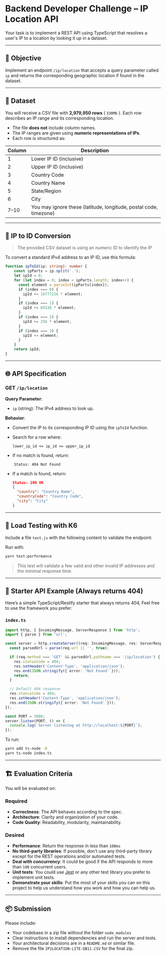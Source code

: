 # Backend Developer Challenge – IP Location API

Your task is to implement a REST API using TypeScript that resolves a user's IP to a location by looking it up in a dataset.

---

## 🧠 Objective

Implement an endpoint `/ip/location` that accepts a query parameter called `ip` and returns the corresponding geographic location if found in the dataset.

---

## 📄 Dataset

You will receive a CSV file with **2,979,950 rows** ( `330Mb` ). Each row describes an IP range and its corresponding location.

- The file **does not** include column names.
- The IP ranges are given using **numeric representations of IPs**.
- Each row is structured as:

| Column | Description                                                       |
| ------ | ----------------------------------------------------------------- |
| 1      | Lower IP ID (inclusive)                                           |
| 2      | Upper IP ID (inclusive)                                           |
| 3      | Country Code                                                      |
| 4      | Country Name                                                      |
| 5      | State/Region                                                      |
| 6      | City                                                              |
| 7–10   | You may ignore these (latitude, longitude, postal code, timezone) |

---

## 🔢 IP to ID Conversion

> The provided CSV dataset is using an numeric ID to identify the IP

To convert a standard IPv4 address to an IP ID, use this formula:

```ts
function ipToId(ip: string): number {
    const ipParts = ip.split('.');
    let ipId = 0;
    for (let index = 0; index < ipParts.length; index++) {
      const element = parseInt(ipParts[index]);
      if (index === 0) {
        ipId += 16777216 * element;
      }
      if (index === 1) {
        ipId += 65536 * element;
      }
      if (index === 2) {
        ipId += 256 * element;
      }
      if (index === 3) {
        ipId += element;
      }
    }
    return ipId;
}
````

---

## 🌐 API Specification

### GET `/ip/location`

**Query Parameter**:

- `ip` (string): The IPv4 address to look up.
    

**Behavior**:

- Convert the IP to its corresponding IP ID using the `ipToId` function.
    
- Search for a row where:
    
    ```
    lower_ip_id <= ip_id <= upper_ip_id
    ```
    
- If no match is found, return:
    
```http
    Status: 404 Not Found
```
    
- If a match is found, return:
    
    ```json
    Status: 200 OK
    {
      "country": "Country Name",
      "countryCode": "Country Code",
      "city": "City"
    }
    ```
    

---

## 🧪 Load Testing with K6

Include a file `test.js` with the following content to validate the endpoint:

Run with:

```bash
yarn test:performance
```

> This test will validate a few valid and other invalid IP addresses and the minimal response time.
---

## 🧪 Starter API Example (Always returns 404)

Here’s a simple TypeScript/Restify starter that always returns 404, Feel free to use the framework you prefer:

### `index.ts`

```ts
import http, { IncomingMessage, ServerResponse } from 'http';
import { parse } from 'url';

const server = http.createServer((req: IncomingMessage, res: ServerResponse) => {
  const parsedUrl = parse(req.url || '', true);

  if (req.method === 'GET' && parsedUrl.pathname === '/ip/location') {
    res.statusCode = 404;
    res.setHeader('Content-Type', 'application/json');
    res.end(JSON.stringify({ error: 'Not Found' }));
    return;
  }

  // Default 404 response
  res.statusCode = 404;
  res.setHeader('Content-Type', 'application/json');
  res.end(JSON.stringify({ error: 'Not Found' }));
});

const PORT = 3000;
server.listen(PORT, () => {
  console.log(`Server listening at http://localhost:${PORT}`);
});

```

To run:

```bash
yarn add ts-node -D
yarn ts-node index.ts
```

---

## 🏗️ Evaluation Criteria

You will be evaluated on:

### Required

- **Correctness**: The API behaves according to the spec.
- **Architecture**: Clarity and organization of your code.
- **Code Quality**: Readability, modularity, maintainability.

### Desired

- **Performance**: Return the response in less than `100ms`
- **No third-party libraries**: If possible, don't use any third-party library except for the REST operations and/or automated tests.
- **Deal with concurrency**: It could be good if the API responds to more than `100` concurrent users.
- **Unit tests**: You could use [Jest](https://jestjs.io) or any other test library you prefer to implement unit tests.
- **Demonstrate your skills**: Put the most of your skills you can on this project to help us understand how you work and how you can help us.

---

## 📦 Submission

Please include:

- Your codebase in a zip file without the folder `node_modules`
- Clear instructions to install dependencies and run the server and tests.
- Your architectural decisions are in a `README.md` or similar file.
- Remove the file `IP2LOCATION-LITE-DB11.CSV` for the final zip.

